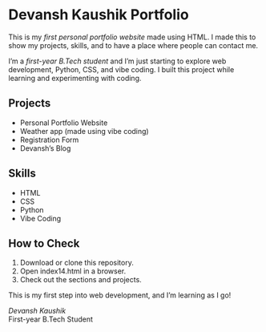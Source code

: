 # Devansh Kaushik Portfolio

This is my *first personal portfolio website* made using HTML. I made this to show my projects, skills, and to have a place where people can contact me.  

I’m a *first-year B.Tech student* and I’m just starting to explore web development, Python, CSS, and vibe coding. I built this project while learning and experimenting with coding.  

## Projects
- Personal Portfolio Website  
- Weather app (made using vibe coding)  
- Registration Form  
- Devansh’s Blog  

## Skills
- HTML  
- CSS  
- Python  
- Vibe Coding  

## How to Check
1. Download or clone this repository.  
2. Open index14.html in a browser.  
3. Check out the sections and projects.  

This is my first step into web development, and I’m learning as I go!  

*Devansh Kaushik*  
First-year B.Tech Student
